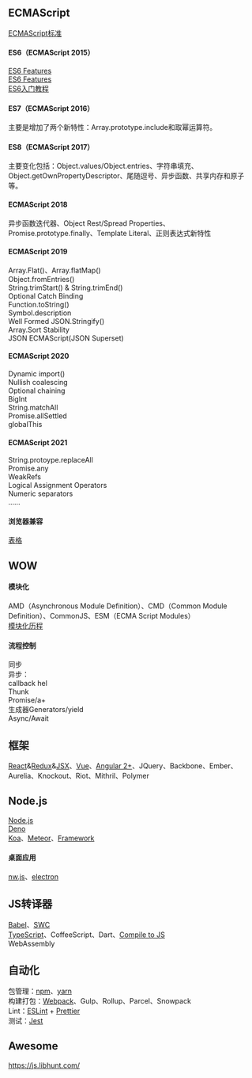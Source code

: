 ## ECMAScript
[ECMAScript标准](https://tc39.github.io/ecma262/)

#### ES6（ECMAScript 2015）
[ES6 Features](https://github.com/lukehoban/es6features)    
[ES6 Features](https://github.com/rse/es6-features)    
[ES6入门教程](http://es6.ruanyifeng.com/) 

#### ES7（ECMAScript 2016）
主要是增加了两个新特性：Array.prototype.include和取幂运算符。

#### ES8（ECMAScript 2017）
主要变化包括：Object.values/Object.entries、字符串填充、Object.getOwnPropertyDescriptor、尾随逗号、异步函数、共享内存和原子等。

#### ECMAScript 2018
异步函数迭代器、Object Rest/Spread Properties、Promise.prototype.finally、Template Literal、正则表达式新特性

#### ECMAScript 2019
Array.Flat()、Array.flatMap()   
Object.fromEntries()   
String.trimStart() & String.trimEnd()   
Optional Catch Binding   
Function.toString()   
Symbol.description   
Well Formed JSON.Stringify()   
Array.Sort Stability   
JSON ECMAScript(JSON Superset)

#### ECMAScript 2020
Dynamic import()   
Nullish coalescing   
Optional chaining   
BigInt   
String.matchAll   
Promise.allSettled   
globalThis

#### ECMAScript 2021
String.protoype.replaceAll   
Promise.any   
WeakRefs   
Logical Assignment Operators   
Numeric separators   
……

#### 浏览器兼容
[表格](http://kangax.github.io/compat-table/)   

## WOW
#### 模块化
AMD（Asynchronous Module Definition）、CMD（Common Module Definition）、CommonJS、ESM（ECMA Script Modules）   
[模块化历程](http://www.cnblogs.com/lvdabao/p/js-modules-develop.html) 

#### 流程控制  
   同步   
   异步：   
      callback hel   
      Thunk   
      Promise/a+   
      生成器Generators/yield   
      Async/Await   

## 框架
[React](https://reactjs.org/)&[Redux](https://redux.js.org)&[JSX](https://facebook.github.io/jsx/)、[Vue](https://cn.vuejs.org/)、[Angular 2+](https://angular.io/)、JQuery、Backbone、Ember、Aurelia、Knockout、Riot、Mithril、Polymer   

## Node.js
[Node.js](https://nodejs.org/)    
[Deno](https://deno.land/)    
[Koa](https://koajs.com/)、[Meteor](https://www.meteor.com/)、[Framework](http://nodeframework.com/) 

#### 桌面应用
[nw.js](https://nwjs.io/)、[electron](https://electronjs.org/)   

## JS转译器
[Babel](https://babeljs.io/)、[SWC](https://github.com/swc-project/swc)   
[TypeScript](http://www.typescriptlang.org/)、CoffeeScript、Dart、[Compile to JS](https://github.com/jashkenas/coffeescript/wiki/List-of-languages-that-compile-to-JS)   
WebAssembly   

## 自动化
包管理：[npm](https://www.npmjs.com/)、[yarn](https://www.yarnpkg.com/)   
构建打包：[Webpack](https://webpack.js.org/)、Gulp、Rollup、Parcel、Snowpack   
Lint：[ESLint](https://eslint.org/) + [Prettier](https://prettier.io/)   
测试：[Jest](https://jestjs.io/)   

## Awesome
https://js.libhunt.com/   
